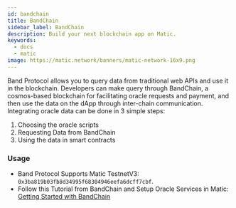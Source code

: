 ```yaml
---
id: bandchain
title: BandChain
sidebar_label: BandChain
description: Build your next blockchain app on Matic.
keywords:
  - docs
  - matic
image: https://matic.network/banners/matic-network-16x9.png 
---
```


Band Protocol allows you to query data from traditional web APIs and use it in the blockchain. Developers can make query through BandChain, a cosmos-based blockchain for facilitating oracle requests and payment, and then use the data on the dApp through inter-chain communication. Integrating oracle data can be done in 3 simple steps:

1. Choosing the oracle scripts
2. Requesting Data from BandChain
3. Using the data in smart contracts

### Usage

- Band Protocol Supports Matic TestnetV3: ```0x3ba819b03fb8d34995f68304946eefa6dcff7cbf```.
- Follow this Tutorial from BandChain and Setup Oracle Services in Matic: [Getting Started with BandChain](https://docs.bandchain.org/dapp-developers/getting-started) 